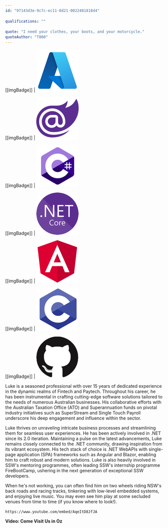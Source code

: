 ```yaml
---
id: "97143d3e-9c7c-ec11-8d21-0022481818d4"

qualifications: ""

quote: "I need your clothes, your boots, and your motorcycle."
quoteAuthor: "T800"
---
```


[[imgBadge]]
| ![Image Alt Text](../badges/Business-microsoft-azure.png)

[[imgBadge]]
| ![Image Alt Text](../badges/Developer-blazor.png)

[[imgBadge]]
| ![Image Alt Text](../badges/Developer-c-sharp.png)

[[imgBadge]]
| ![Image Alt Text](../badges/Developer-dotnet-core.png)

[[imgBadge]]
| ![Image Alt Text](../badges/Developer-angular.png)

[[imgBadge]]
| ![Image Alt Text](../badges/Developer-c.png)

[[imgBadge]]
| ![Image Alt Text](../badges/Developer-github.png)


Luke is a seasoned professional with over 15 years of dedicated experience in the dynamic realms of Fintech and Paytech. Throughout his career, he has been instrumental in crafting cutting-edge software solutions tailored to the needs of numerous Australian businesses.  His collaborative efforts with the Australian Taxation Office (ATO) and Superannuation funds on pivotal industry initiatives such as SuperStream and Single Touch Payroll underscore his deep engagement and influence within the sector.

Luke thrives on unraveling intricate business processes and streamlining them for seamless user experiences. He has been actively involved in .NET since its 2.0 iteration. Maintaining a pulse on the latest advancements, Luke remains closely connected to the .NET community, drawing inspiration from its vibrant ecosystem. His tech stack of choice is .NET WebAPIs with single-page application (SPA) frameworks such as Angular and Blazor, enabling him to craft robust and modern solutions.
Luke is also heavily involved in SSW's mentoring programmes, often leading SSW's internship programme FireBootCamp, ushering in the next generation of exceptional SSW developers.

When he's not working, you can often find him on two wheels riding NSW's back roads and racing tracks, tinkering with low-level embedded systems, and enjoying live music. You may even see him play at some secluded venues from time to time (if you know where to look!).

`https://www.youtube.com/embed/AqeItD8JfJA`

**Video: Come Visit Us in Oz**
